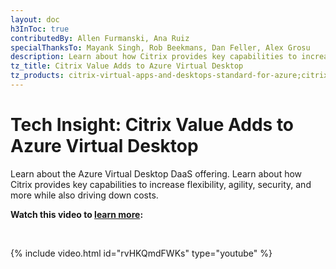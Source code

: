 ```yaml
---
layout: doc
h3InToc: true
contributedBy: Allen Furmanski, Ana Ruiz
specialThanksTo: Mayank Singh, Rob Beekmans, Dan Feller, Alex Grosu
description: Learn about how Citrix provides key capabilities to increase flexibility, agility, security, and more to Azure Virtual Desktop, while also driving down costs.
tz_title: Citrix Value Adds to Azure Virtual Desktop
tz_products: citrix-virtual-apps-and-desktops-standard-for-azure;citrix-virtual-apps-and-desktops;citrix-workspace;security;
---
```

# Tech Insight: Citrix Value Adds to Azure Virtual Desktop

Learn about the Azure Virtual Desktop DaaS offering. Learn about how Citrix provides key capabilities to increase flexibility, agility, security, and more while also driving down costs.

**Watch this video to [learn more](https://www.youtube.com/watch?v=rvHKQmdFWKs):**

&nbsp;

{% include video.html id="rvHKQmdFWKs" type="youtube" %}
